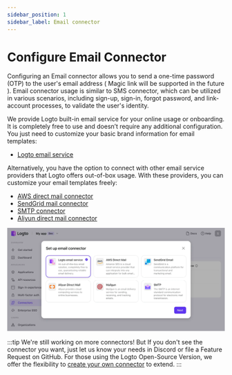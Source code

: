 ```yaml
---
sidebar_position: 1
sidebar_label: Email connector
---
```


# Configure Email Connector

Configuring an Email connector allows you to send a one-time password (OTP) to the user's email address ( Magic link will be supported in the future ). Email connector usage is similar to SMS connector, which can be utilized in various scenarios, including sign-up, sign-in, forgot password, and link-account processes, to validate the user's identity.

We provide Logto built-in email service for your online usage or onboarding. It is completely free to use and doesn’t require any additional configuration. You just need to customize your basic brand information for email templates:

- [Logto email service](https://github.com/logto-io/logto/tree/master/packages/connectors/connector-logto-email)

Alternatively, you have the option to connect with other email service providers that Logto offers out-of-box usage. With these providers, you can customize your email templates freely:

- [AWS direct mail connector](https://github.com/logto-io/logto/tree/master/packages/connectors/connector-aws-ses)
- [SendGrid mail connector](https://github.com/logto-io/logto/tree/master/packages/connectors/connector-sendgrid-email)
- [SMTP connector](https://github.com/logto-io/logto/tree/master/packages/connectors/connector-smtp)
- [Aliyun direct mail connector](https://github.com/logto-io/logto/tree/master/packages/connectors/connector-aliyun-dm)

![Add an Email connector on Logto cloud](../assets/add-an-email-connector-in-logto-cloud.webp)

:::tip
We're still working on more connectors! But If you don't see the connector you want, just let us know your needs in Discord or file a Feature Request on GitHub.
For those using the Logto Open-Source Version, we offer the flexibility to [create your own connector](../../configure-connectors/create-your-connector/README.md) to extend.
:::
